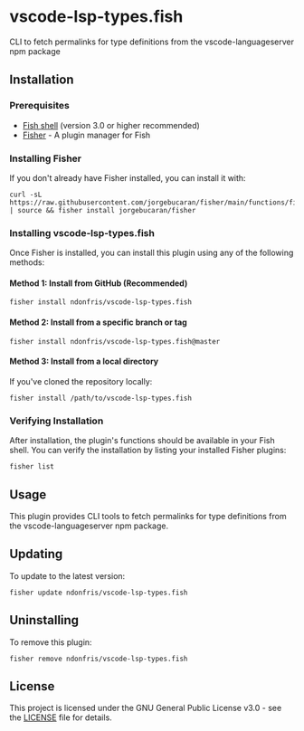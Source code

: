 # vscode-lsp-types.fish

CLI to fetch permalinks for type definitions from the vscode-languageserver npm package

## Installation

### Prerequisites

- [Fish shell](https://fishshell.com/) (version 3.0 or higher recommended)
- [Fisher](https://github.com/jorgebucaran/fisher) - A plugin manager for Fish

### Installing Fisher

If you don't already have Fisher installed, you can install it with:

```fish
curl -sL https://raw.githubusercontent.com/jorgebucaran/fisher/main/functions/fisher.fish | source && fisher install jorgebucaran/fisher
```

### Installing vscode-lsp-types.fish

Once Fisher is installed, you can install this plugin using any of the following methods:

#### Method 1: Install from GitHub (Recommended)

```fish
fisher install ndonfris/vscode-lsp-types.fish
```

#### Method 2: Install from a specific branch or tag

```fish
fisher install ndonfris/vscode-lsp-types.fish@master
```

#### Method 3: Install from a local directory

If you've cloned the repository locally:

```fish
fisher install /path/to/vscode-lsp-types.fish
```

### Verifying Installation

After installation, the plugin's functions should be available in your Fish shell. You can verify the installation by listing your installed Fisher plugins:

```fish
fisher list
```

## Usage

<!-- Add usage instructions here -->

This plugin provides CLI tools to fetch permalinks for type definitions from the vscode-languageserver npm package.

## Updating

To update to the latest version:

```fish
fisher update ndonfris/vscode-lsp-types.fish
```

## Uninstalling

To remove this plugin:

```fish
fisher remove ndonfris/vscode-lsp-types.fish
```

## License

This project is licensed under the GNU General Public License v3.0 - see the [LICENSE](LICENSE) file for details. 
